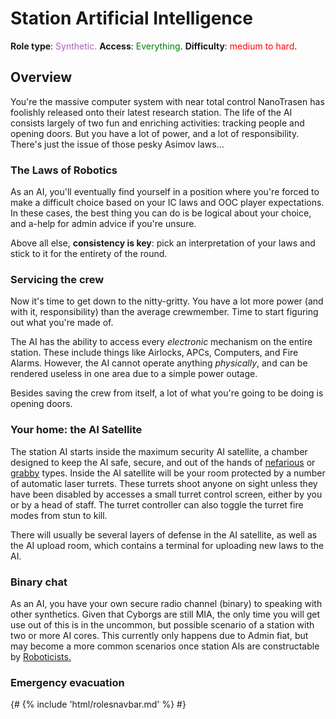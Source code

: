 # Station Artificial Intelligence
**Role type**: <font color="#a85fb9">Synthetic.</font> **Access**: <font color="green">Everything</font>. **Difficulty**: <font color="Red">medium to hard</font>.

## Overview

You're the massive computer system with near total control NanoTrasen has foolishly released onto their latest research station. The life of the AI consists largely of two fun and enriching activities: tracking people and opening doors. But you have a lot of power, and a lot of responsibility. There's just the issue of those pesky Asimov laws...


### The Laws of Robotics

As an AI, you'll eventually find yourself in a position where you're forced to make a difficult choice based on your IC laws and OOC player expectations. In these cases, the best thing you can do is be logical about your choice, and a-help for admin advice if you're unsure.

Above all else, **consistency is key**: pick an interpretation of your laws and stick to it for the entirety of the round.


### Servicing the crew

Now it's time to get down to the nitty-gritty. You have a lot more power (and with it, responsibility) than the average crewmember. Time to start figuring out what you're made of.

The AI has the ability to access every *electronic* mechanism on the entire station. These include things like Airlocks, APCs, Computers, and Fire Alarms. However, the AI cannot operate anything *physically*, and can be rendered useless in one area due to a simple power outage.

Besides saving the crew from itself, a lot of what you're going to be doing is opening doors. 

### Your home: the AI Satellite

The station AI starts inside the maximum security AI satellite, a chamber designed to keep the AI safe, secure, and out of the hands of [nefarious](traitor.md) or [grabby](assistant.md) types. Inside the AI satellite will be your room protected by a number of automatic laser turrets. These turrets shoot anyone on sight unless they have been disabled by accesses a small turret control screen, either by you or by a head of staff. The turret controller can also toggle the turret fire modes from stun to kill.

There will usually be several layers of defense in the AI satellite, as well as the AI upload room, which contains a terminal for uploading new laws to the AI.

### Binary chat

As an AI, you have your own secure radio channel (binary) to speaking with other synthetics. Given that Cyborgs are still MIA, the only time you will get use out of this is in the uncommon, but possible scenario of a station with two or more AI cores. This currently only happens due to Admin fiat, but may become a more common scenarios once station AIs are constructable by [Roboticists.](Roboticist.md)


### Emergency evacuation



{# {% include 'html/rolesnavbar.md' %} #}


